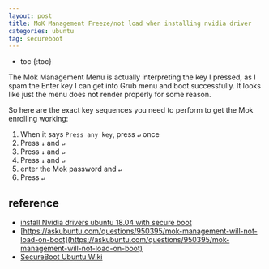 ```yaml
---
layout: post
title: MoK Management Freeze/not load when installing nvidia driver
categories: ubuntu
tag: secureboot
---
```


* toc
{:toc}

The Mok Management Menu is actually interpreting the key I pressed, as I spam the Enter key I can get into Grub menu and boot successfully. It looks like just the menu does not render properly for some reason.

So here are the exact key sequences you need to perform to get the Mok enrolling working:

1. When it says `Press any key`, press `↵` once
1. Press `↓` and `↵`
1. Press `↓` and `↵`
1. Press `↓` and `↵`
1. enter the Mok password and `↵`
1. Press `↵`

## reference
- [install Nvidia drivers ubuntu 18.04 with secure boot](https://askubuntu.com/questions/1048135/install-nvidia-drivers-ubuntu-18-04-with-secure-boot)
- [https://askubuntu.com/questions/950395/mok-management-will-not-load-on-boot](https://askubuntu.com/questions/950395/mok-management-will-not-load-on-boot)
- [SecureBoot Ubuntu Wiki](https://wiki.ubuntu.com/UEFI/SecureBoot)